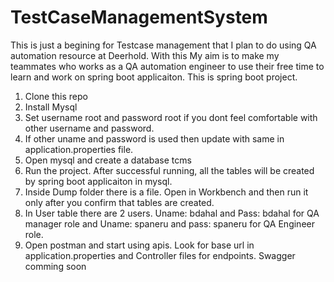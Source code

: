 # TestCaseManagementSystem

This is just a begining for Testcase management that I plan to do using QA automation resource at Deerhold. With this My aim is to make my teammates who works as a QA automation engineer to use their free time to learn and work on spring boot applicaiton.
This is spring boot project.
1. Clone this repo
2. Install Mysql
3. Set username root and password root if you dont feel comfortable with other username and password.
4. If other uname and password is used then update with same in application.properties file.
5. Open mysql and create a database tcms
6. Run the project. After successful running, all the tables will be created by spring boot applicaiton in mysql.
7. Inside Dump folder there is a file. Open in Workbench and then run it only after you confirm that tables are created. 
8. In User table there are 2 users. Uname: bdahal and Pass: bdahal for QA manager role and Uname: spaneru and pass: spaneru for QA Engineer role. 
9. Open postman and start using apis. Look for base url in application.properties and Controller files for endpoints.
Swagger comming soon
